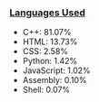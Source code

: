 
### [Languages Used](https://github.com/sayakdattagupta/profstats) 

- C++: 81.07%
- HTML: 13.73%
- CSS: 2.58%
- Python: 1.42%
- JavaScript: 1.02%
- Assembly: 0.10%
- Shell: 0.07%
